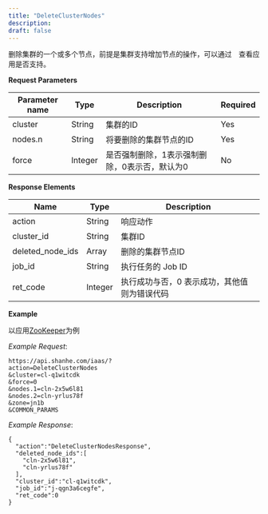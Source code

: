 ```yaml
---
title: "DeleteClusterNodes"
description: 
draft: false
---
```




删除集群的一个或多个节点，前提是集群支持增加节点的操作，可以通过　查看应用是否支持。

**Request Parameters**

| Parameter name | Type | Description | Required |
| --- | --- | --- | --- |
| cluster | String | 集群的ID | Yes |
| nodes.n | String | 将要删除的集群节点的ID | Yes |
| force | Integer | 是否强制删除，1表示强制删除，0表示否，默认为0 | No |

**Response Elements**

| Name | Type | Description |
| --- | --- | --- |
| action | String | 响应动作 |
| cluster_id | String | 集群ID |
| deleted_node_ids | Array | 删除的集群节点ID |
| job_id | String | 执行任务的 Job ID |
| ret_code | Integer | 执行成功与否，0 表示成功，其他值则为错误代码 |

**Example**

以应用[ZooKeeper](https://appcenter.shanhe.com/apps/app-tg3lbp0a/ZooKeeper%20on%20shanhe)为例

_Example Request_:

```
https://api.shanhe.com/iaas/?
action=DeleteClusterNodes
&cluster=cl-q1witcdk
&force=0
&nodes.1=cln-2x5w6l81
&nodes.2=cln-yrlus78f
&zone=jn1b
&COMMON_PARAMS
```

_Example Response_:

```
{
  "action":"DeleteClusterNodesResponse",
  "deleted_node_ids":[
    "cln-2x5w6l81",
    "cln-yrlus78f"
  ],
  "cluster_id":"cl-q1witcdk",
  "job_id":"j-qgn3a6cegfe",
  "ret_code":0
}
```


